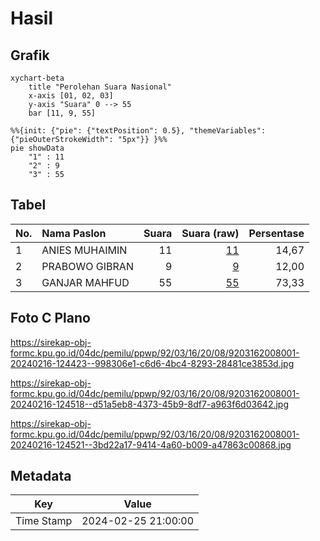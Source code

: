 # Hasil

## Grafik

```mermaid
xychart-beta
    title "Perolehan Suara Nasional"
    x-axis [01, 02, 03]
    y-axis "Suara" 0 --> 55
    bar [11, 9, 55]
```

```mermaid
%%{init: {"pie": {"textPosition": 0.5}, "themeVariables": {"pieOuterStrokeWidth": "5px"}} }%%
pie showData
    "1" : 11
    "2" : 9
    "3" : 55
```

## Tabel

| No. | Nama Paslon    | Suara | Suara (raw) | Persentase |
|:--- |:-------------- | -----:| -----------:| ----------:|
| 1   | ANIES MUHAIMIN | 11    | [11][p-1]   | 14,67      |
| 2   | PRABOWO GIBRAN | 9     | [9][p-2]    | 12,00      |
| 3   | GANJAR MAHFUD  | 55    | [55][p-3]   | 73,33      |


[p-1]: https://github.com/gigit-pemilu/pemilu-2024/blob/main/pilpres/hitung-suara/sub/92-papua-barat/sub/03-fak-fak/sub/16-furwagi/sub/2008-twootkindik/sub/001-tps/sub/paslon-1.txt
[p-2]: https://github.com/gigit-pemilu/pemilu-2024/blob/main/pilpres/hitung-suara/sub/92-papua-barat/sub/03-fak-fak/sub/16-furwagi/sub/2008-twootkindik/sub/001-tps/sub/paslon-2.txt
[p-3]: https://github.com/gigit-pemilu/pemilu-2024/blob/main/pilpres/hitung-suara/sub/92-papua-barat/sub/03-fak-fak/sub/16-furwagi/sub/2008-twootkindik/sub/001-tps/sub/paslon-3.txt

## Foto C Plano

https://sirekap-obj-formc.kpu.go.id/04dc/pemilu/ppwp/92/03/16/20/08/9203162008001-20240216-124423--998306e1-c6d6-4bc4-8293-28481ce3853d.jpg

https://sirekap-obj-formc.kpu.go.id/04dc/pemilu/ppwp/92/03/16/20/08/9203162008001-20240216-124518--d51a5eb8-4373-45b9-8df7-a963f6d03642.jpg

https://sirekap-obj-formc.kpu.go.id/04dc/pemilu/ppwp/92/03/16/20/08/9203162008001-20240216-124521--3bd22a17-9414-4a60-b009-a47863c00868.jpg


## Metadata

| Key        | Value               |
| ---------- | ------------------- |
| Time Stamp | 2024-02-25 21:00:00 |




